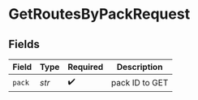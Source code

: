 # GetRoutesByPackRequest


## Fields

| Field              | Type               | Required           | Description        |
| ------------------ | ------------------ | ------------------ | ------------------ |
| `pack`             | *str*              | :heavy_check_mark: | pack ID to GET     |
